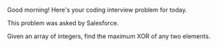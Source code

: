 Good morning! Here's your coding interview problem for today.

This problem was asked by Salesforce.

Given an array of integers, find the maximum XOR of any two elements.


